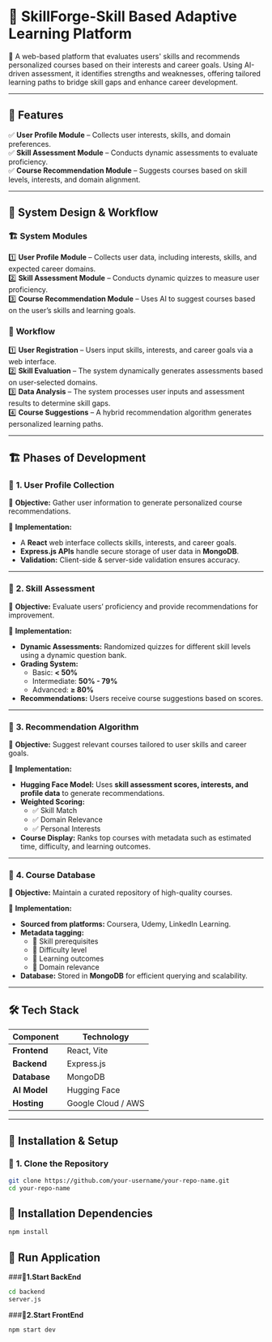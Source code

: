 # 🎯 SkillForge-Skill Based Adaptive Learning Platform

🚀 A web-based platform that evaluates users' skills and recommends personalized courses based on their interests and career goals. Using AI-driven assessment, it identifies strengths and weaknesses, offering tailored learning paths to bridge skill gaps and enhance career development.  

---

## 📌 Features  

✅ **User Profile Module** – Collects user interests, skills, and domain preferences.  
✅ **Skill Assessment Module** – Conducts dynamic assessments to evaluate proficiency.  
✅ **Course Recommendation Module** – Suggests courses based on skill levels, interests, and domain alignment.  

---

## 🔄 **System Design & Workflow**  

### 🏗 **System Modules**  
1️⃣ **User Profile Module** – Collects user data, including interests, skills, and expected career domains.  
2️⃣ **Skill Assessment Module** – Conducts dynamic quizzes to measure user proficiency.  
3️⃣ **Course Recommendation Module** – Uses AI to suggest courses based on the user’s skills and learning goals.  

### 📌 **Workflow**  
1️⃣ **User Registration** – Users input skills, interests, and career goals via a web interface.  
2️⃣ **Skill Evaluation** – The system dynamically generates assessments based on user-selected domains.  
3️⃣ **Data Analysis** – The system processes user inputs and assessment results to determine skill gaps.  
4️⃣ **Course Suggestions** – A hybrid recommendation algorithm generates personalized learning paths.  

---

## 🏗 **Phases of Development**  

### 🔹 **1. User Profile Collection**  
📌 **Objective:** Gather user information to generate personalized course recommendations.  

🔧 **Implementation:**  
- A **React** web interface collects skills, interests, and career goals.  
- **Express.js APIs** handle secure storage of user data in **MongoDB**.  
- **Validation:** Client-side & server-side validation ensures accuracy.  

---

### 🔹 **2. Skill Assessment**  
📌 **Objective:** Evaluate users’ proficiency and provide recommendations for improvement.  

🔧 **Implementation:**  
- **Dynamic Assessments:** Randomized quizzes for different skill levels using a dynamic question bank.  
- **Grading System:**  
  - Basic: **< 50%**  
  - Intermediate: **50% - 79%**  
  - Advanced: **≥ 80%**  
- **Recommendations:** Users receive course suggestions based on scores.  

---

### 🔹 **3. Recommendation Algorithm**  
📌 **Objective:** Suggest relevant courses tailored to user skills and career goals.  

🔧 **Implementation:**  
- **Hugging Face Model:** Uses **skill assessment scores, interests, and profile data** to generate recommendations.  
- **Weighted Scoring:**  
  - ✅ Skill Match  
  - ✅ Domain Relevance  
  - ✅ Personal Interests  
- **Course Display:** Ranks top courses with metadata such as estimated time, difficulty, and learning outcomes.  

---

### 🔹 **4. Course Database**  
📌 **Objective:** Maintain a curated repository of high-quality courses.  

🔧 **Implementation:**  
- **Sourced from platforms:** Coursera, Udemy, LinkedIn Learning.  
- **Metadata tagging:**  
  - 🔹 Skill prerequisites  
  - 🔹 Difficulty level  
  - 🔹 Learning outcomes  
  - 🔹 Domain relevance  
- **Database:** Stored in **MongoDB** for efficient querying and scalability.  

---

## 🛠 **Tech Stack**  

| Component  | Technology  |
|------------|------------|
| **Frontend** | React, Vite |
| **Backend** | Express.js |
| **Database** | MongoDB |
| **AI Model** | Hugging Face |
| **Hosting** | Google Cloud / AWS |

---

## 📜 **Installation & Setup**  

### 🔹 **1. Clone the Repository**  
```sh
git clone https://github.com/your-username/your-repo-name.git
cd your-repo-name
```

## 📜 **Installation Dependencies**
```sh
npm install
```

## 📜 **Run Application**

###🔹**1.Start BackEnd**
```sh
cd backend 
server.js
```

###🔹**2.Start FrontEnd**
```sh
npm start dev
```



